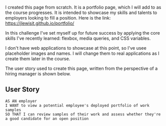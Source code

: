 
I created this page from scratch. It is a portfolio page, which I will add to as the course progresses. It is intended to showcase my skills and talents to employers looking to fill a position.  Here is the link: https://jlewisit.github.io/portfolio/

In this challenge I've set myself up for future success by applying the core skills I've recently learned: flexbox, media queries, and CSS variables. 

I don't have web applications to showcase at this point, so I've usee placeholder images and names. I will change them to real applications as I create them later in the course.



The user story used to create this page, written from the perspective of a hiring manager is shown below.  

## User Story

```
AS AN employer
I WANT to view a potential employee's deployed portfolio of work samples
SO THAT I can review samples of their work and assess whether they're a good candidate for an open position
```


